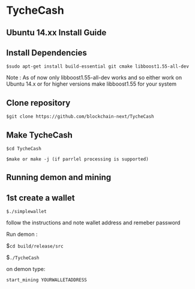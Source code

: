 # TycheCash
## Ubuntu 14.xx Install Guide

## Install Dependencies 
`$sudo apt-get install build-essential git cmake libboost1.55-all-dev` 

Note : As of now only libboost1.55-all-dev works and so either work on Ubuntu 14.x or for higher versions make libboost1.55 for your system

## Clone repository

`$git clone https://github.com/blockchain-next/TycheCash`

## Make TycheCash

`$cd TycheCash`

`$make or make -j (if parrlel processing is supported)`

## Running demon and mining

## 1st create a wallet
`$./simplewallet`

follow the instructions and note wallet address and remeber password

Run demon :

$`cd build/release/src`

$`./TycheCash`

on demon type:

`start_mining YOURWALLETADDRESS`
